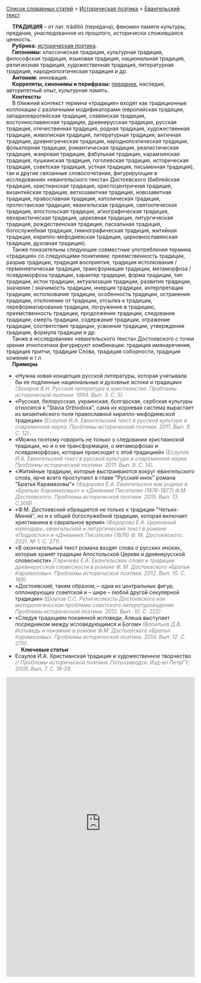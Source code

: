 <style>
st { color: Gray;
  font-style: italic;}
</style>

[Список словарных статей](https://thesaurus-dostoevsky.github.io/Thesaurus/) > [Историческая поэтика](histpoe.md) > [Евангельский текст](традиция.md) 

&nbsp;&nbsp;&nbsp;&nbsp;**ТРАДИЦИЯ** – от лат. trāditiō (передача), феномен памяти культуры,  предание,  унаследованное  из прошлого, исторически сложившаяся ценность.  
&nbsp;&nbsp;&nbsp;&nbsp;**Рубрика:** [историческая поэтика](histpoe.md).  
&nbsp;&nbsp;&nbsp;&nbsp;**Гипонимы:** классическая традиция, культурная традиция, философская традиция, языковая традиция, национальная традиция, религиозная традиция, художественная традиция, литературная традиция, народнопоэтическая традиция и др.  
&nbsp;&nbsp;&nbsp;&nbsp;**Антоним:** инновация.  
&nbsp;&nbsp;&nbsp;&nbsp;**Корреляты, синонимы и перифразы:** [предание](предание.md), наследие, авторитетный опыт, культурная память.  
&nbsp;&nbsp;&nbsp;&nbsp;**Контексты**  
&nbsp;&nbsp;&nbsp;&nbsp;В ближний контекст термина «традиция» входят как традиционные коллокации с различными модификаторами (европейская традиция, западноевропейская традиция, славянская традиция, восточнославянская традиция, древнерусская традиция, русская традиция, отечественная традиция, родная традиция, художественная традиция, живописная традиция, литературная традиция, античная традиция, древнегреческая традиция, народнопоэтическая традиция, фольклорная традиция, романтическая традиция, реалистическая традиция, жанровая традиция, фабульная традиция, карамзинская традиция, пушкинская традиция, гоголевская традиция, историческая традиция,  советская традиция, устная традиция, письменная традиция), так и  другие связанные словосочетания, фигурирующие в исследованиях «евангельского текста» Достоевского (библейская традиция, христианская традиция,  христоцентричная традиция, византийская традиция, ветхозаветная традиция,  новозаветная традиция, православная традиция, католическая традиция, протестанская традиция, евангельская традиция, святоотеческая традиция, апостольская традиция, агиографическая традиция, евхаристическая традиция, церковная традиция, литургическая традиция, рождественская традиция, пасхальная традиция, богослужебная традиция, гимнографическая традиция,  житийная традиция, кирилло-мефодиевская традиция, церковнославянская традиция, духовная традиция).  
&nbsp;&nbsp;&nbsp;&nbsp;Также  показательны следующие совместные употребления термина «традиция» со следующими  понятиями: преемственность традиции, разрыв традиции, традиция восприятия, традиция истолкования / герменевтическая традиция,   трансформация традиции,  метаморфоза / псевдоморфоза традиции, характер традиции,  форма традиции, тип традиции, исток традиции, актуализация традиции, развитие традиции,  значение / значимость традиции, инерция традиции,  интерпретация традиции, истолкование традиции,  особенность традиции,  остранение традиции, отклонение от традиции, отсылка к традиции, переформатирование традиции, погружение в традицию, преемственность традиции, продолжение традиции, следование традиции, смерть традиции, содержание традиции, отражение традиции, соответствие традиции, усвоение традиции, утверждение традиции, формула традиции и др.  
&nbsp;&nbsp;&nbsp;&nbsp;Также в исследованиях «евангельского текста» Достоевского с точки зрения этнопоэтики фигурируют комбинации: традиция имянаречения, традиция притчи, традиция Слова, традиция соборности, традиция хожения и т.п.  
&nbsp;&nbsp;&nbsp;&nbsp;**Примеры**  
* «Нужна новая концепция русской литературы, которая учитывала бы ее подлинные национальные и духовные истоки и традиции» <st>(Захаров В.Н. Русская литература и христианство. Проблемы исторической поэтики. 1994. Вып. 3. С. 5).</st>
* «Русская, белорусская, украинская, болгарская, сербская культуры относятся к "Slavia Orthodoxa", сама их корневая система вырастает из византийского поля православной кирилло-мефодиевской традиции» <st>(Есаулов И.А. Евангельский текст в русской культуре и современная наука. Проблемы исторической поэтики. 2011. Вып.  9. С. 12)</st>
* «Можно поэтому говорить не только о следовании христианской традиции, но и о ее трансформации, о метаморфозах и псевдоморфозах, которые происходят с этой традицией» <st>(Есаулов И.А. Евангельский текст в русской культуре и современная наука. Проблемы исторической поэтики. 2011. Вып.  9. С. 14).</st>
* «Житийные традиции, которые выстраиваются вокруг евангельского слова, ярче всего проступают в главе "Русский инок" романа "Братья Карамазовы"» <st>(Федорова Е.А. Евангельское как родное в «Братьях Карамазовых» и «Дневнике Писателя» (1876-1877) Ф.М. Достоевского. Проблемы исторической поэтики. 2015. Вып.  13. С.306)</st>
* «Ф.М. Достоевский обращается не только к традиции "Четьих-Миней", но и к общей богослужебной традиции, которая включает христианина в сакральное время» <st>(Федорова Е.А. Церковный календарь, евангельский и литургический текст в романе «Подросток» и «Дневнике Писателя» (1876) Ф. М. Достоевского. 2021. № 1. С. 271).</st>
* «В окончательный текст романа входят слова о русских иноках, которые хранят традиции Апостольской Церкви и древнерусской словесности» <st>(Гаричева Е.А. Евангельское слово и традиции древнерусской словесности в романе Ф. М. Достоевского «Братья Карамазовы». Проблемы исторической поэтики. 2012. Вып.  10. С. 189).</st>
* «Достоевский, таким образом, – одна из центральных фигур, оппонирующих советской и – шире – любой другой секулярной традиции»  <st>(Шаулов С.С. Религиозность Достоевского как методологическая проблема советского литературоведения. Проблемы исторической поэтики. 2012. Вып. .10. С. 222)</st>
* «Следуя традициям покаянной исповеди, Алеша выступает посредником между исповедующимся и Богом» <st>(Васильев Д.В. Исповедь и покаяние в романе Ф.М. Достоевского «Братья Карамазовы». Проблемы исторической поэтики. 2014. Вып.  12. С. 270).</st>  <br>
&nbsp;&nbsp;&nbsp;&nbsp;**Ключевые статьи**  
* Есаулов И.А. Христианская традиция и художественное творчество <st>// Проблемы исторической поэтики. Петрозаводск: Изд-во ПетрГУ, 2005. Вып. 7. С. 18-28.</st>

<iframe src="https://thesaurus-dostoevsky.github.io/nk/традиция.html" style="border:0px;width:100%;height:800px" allowfullscreen="true" webkitallowfullscreen="true" mozallowfullscreen="true">
